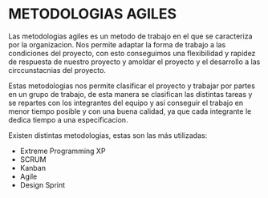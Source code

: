 # METODOLOGIAS AGILES

Las metodologias agiles es un metodo de trabajo en el que se caracteriza por la organizacion.
Nos permite adaptar la forma de trabajo a las condiciones del proyecto, con esto conseguimos una flexibilidad y rapidez de respuesta de nuestro proyecto 
y amoldar el proyecto y el desarrollo a las circcunstacnias del proyecto.

Estas metodologias nos permite clasificar el proyecto y trabajar por partes en un grupo de trabajo, de esta manera se clasifican las distintas tareas y se repartes con los 
integrantes del equipo y así conseguir el trabajo en menor tiempo posible y con una buena calidad, ya que cada integrante le dedica tiempo a una especificacion.

Existen distintas metodologias, estas son las más utilizadas:
- Extreme Programming XP
- SCRUM
- Kanban
- Agile
- Design Sprint
